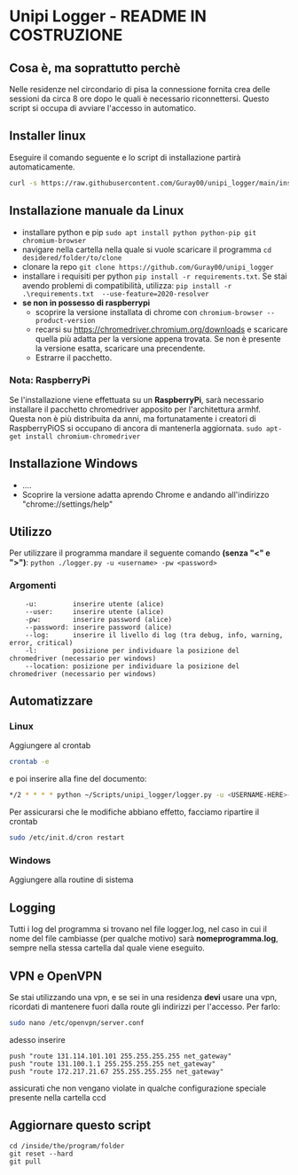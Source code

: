 # Unipi Logger - README IN COSTRUZIONE

## Cosa è, ma soprattutto perchè
Nelle residenze nel circondario di pisa la connessione fornita crea delle sessioni da circa 8 ore dopo le quali è necessario riconnettersi. Questo script si occupa di avviare l'accesso in automatico.

## Installer linux

Eseguire il comando seguente e lo script di installazione partirà automaticamente.
```bash
curl -s https://raw.githubusercontent.com/Guray00/unipi_logger/main/install.sh > /tmp/ul_install.sh && chmod a+x /tmp/ul_install.sh && /tmp/ul_install.sh
```

## Installazione manuale da Linux
- installare python e pip
`sudo apt install python python-pip git chromium-browser`
- navigare nella cartella nella quale si vuole scaricare il programma
`cd desidered/folder/to/clone`
- clonare la repo
`git clone https://github.com/Guray00/unipi_logger`
- installare i requisiti per python
    `pip install -r requirements.txt`. Se stai avendo problemi di compatibilità, utilizza: `pip install -r .\requirements.txt  --use-feature=2020-resolver`
- __se non in possesso di raspberrypi__
    - scoprire la versione installata di chrome con `chromium-browser --product-version`
    - recarsi su https://chromedriver.chromium.org/downloads e scaricare quella più adatta per la versione appena trovata. Se non è presente la versione esatta, scaricare una precendente.
    - Estrarre il pacchetto.


### Nota: RaspberryPi 
Se l'installazione viene effettuata su un __RaspberryPi__, sarà necessario installare il pacchetto chromedriver apposito per l'architettura armhf. Questa non è più distribuita da anni, ma fortunatamente i creatori di RaspberryPiOS si occupano di ancora di mantenerla aggiornata.
`sudo apt-get install chromium-chromedriver`

## Installazione Windows
- ....
- Scoprire la versione adatta aprendo Chrome e andando all'indirizzo "chrome://settings/help"

## Utilizzo
Per utilizzare il programma mandare il seguente comando __(senza "<" e ">")__:
`python ./logger.py -u <username> -pw <password>`

### Argomenti
```
    -u:         inserire utente (alice)
    --user:     inserire utente (alice)
    -pw:        inserire password (alice)
    --password: inserire password (alice)
    --log:      inserire il livello di log (tra debug, info, warning, error, critical)
    -l:         posizione per individuare la posizione del chromedriver (necessario per windows)
    --location: posizione per individuare la posizione del chromedriver (necessario per windows)
```

## Automatizzare
### Linux
Aggiungere al crontab
```bash 
crontab -e
```
e poi inserire alla fine del documento:
```bash 
*/2 * * * * python ~/Scripts/unipi_logger/logger.py -u <USERNAME-HERE>-pw <PASSWORD-HERE> >/dev/null 2>&1
```
Per assicurarsi che le modifiche abbiano effetto, facciamo ripartire il crontab
```bash 
sudo /etc/init.d/cron restart
```
### Windows
Aggiungere alla routine di sistema

## Logging
Tutti i log del programma si trovano nel file logger.log, nel caso in cui il nome del file cambiasse (per qualche motivo) sarà __nomeprogramma.log__, sempre nella stessa cartella dal quale viene eseguito.

## VPN e OpenVPN
Se stai utilizzando una vpn, e se sei in una residenza __devi__ usare una vpn, ricordati di mantenere fuori dalla route gli indirizzi per l'accesso. Per farlo:
```bash
sudo nano /etc/openvpn/server.conf
```

adesso inserire
```
push "route 131.114.101.101 255.255.255.255 net_gateway"
push "route 131.100.1.1 255.255.255.255 net_gateway"
push "route 172.217.21.67 255.255.255.255 net_gateway"
```

assicurati che non vengano violate in qualche configurazione speciale presente nella cartella ccd

## Aggiornare questo script
```git
cd /inside/the/program/folder
git reset --hard
git pull
```